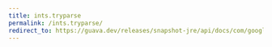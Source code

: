 ```yaml
---
title: ints.tryparse
permalink: /ints.tryparse/
redirect_to: https://guava.dev/releases/snapshot-jre/api/docs/com/google/common/primitives/Ints.html#tryParse-java.lang.String-
---
```

